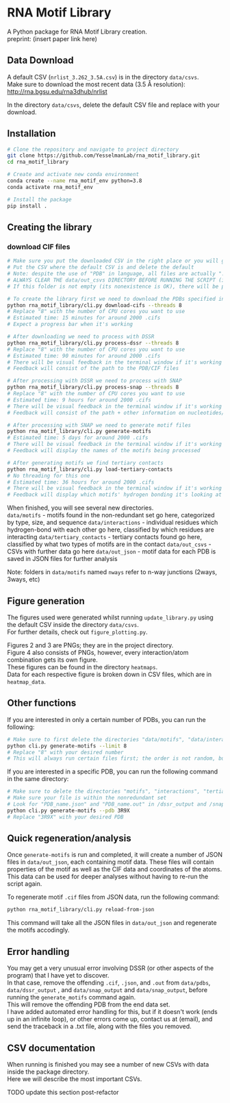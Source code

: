 # RNA Motif Library

A Python package for RNA Motif Library creation.<br>
preprint: (insert paper link here)

## Data Download

A default CSV (`nrlist_3.262_3.5A.csv`) is in the directory `data/csvs`.<br>
Make sure to download the most recent data (3.5 Å resolution):<br>
http://rna.bgsu.edu/rna3dhub/nrlist

In the directory `data/csvs`, delete the default CSV file and replace with your download.<br>

## Installation

```bash
# Clone the repository and navigate to project directory
git clone https://github.com/YesselmanLab/rna_motif_library.git
cd rna_motif_library

# Create and activate new conda environment
conda create --name rna_motif_env python=3.8
conda activate rna_motif_env

# Install the package
pip install .

```

## Creating the library


### download CIF files

```bash
# Make sure you put the downloaded CSV in the right place or you will get errors
# Put the CSV where the default CSV is and delete the default
# Note: despite the use of "PDB" in language, all files are actually ".cif", not ".pdb"
# ALWAYS CLEAR THE data/out_csvs DIRECTORY BEFORE RUNNING THE SCRIPT (if it exists)! Move the data somewhere else if you want to keep it.
# If this folder is not empty (its nonexistence is OK), there will be problems!

# To create the library first we need to download the PDBs specified in the CSV
python rna_motif_library/cli.py download-cifs --threads 8
# Replace "8" with the number of CPU cores you want to use
# Estimated time: 15 minutes for around 2000 .cifs
# Expect a progress bar when it's working

# After downloading we need to process with DSSR
python rna_motif_library/cli.py process-dssr --threads 8
# Replace "8" with the number of CPU cores you want to use
# Estimated time: 90 minutes for around 2000 .cifs
# There will be visual feedback in the terminal window if it's working properly
# Feedback will consist of the path to the PDB/CIF files

# After processing with DSSR we need to process with SNAP
python rna_motif_library/cli.py process-snap --threads 8
# Replace "8" with the number of CPU cores you want to use
# Estimated time: 9 hours for around 2000 .cifs
# There will be visual feedback in the terminal window if it's working properly
# Feedback will consist of the path + other information on nucleotides/etc

# After processing with SNAP we need to generate motif files
python rna_motif_library/cli.py generate-motifs
# Estimated time: 5 days for around 2000 .cifs
# There will be visual feedback in the terminal window if it's working properly
# Feedback will display the names of the motifs being processed

# After generating motifs we find tertiary contacts
python rna_motif_library/cli.py load-tertiary-contacts
# No threading for this one
# Estimated time: 36 hours for around 2000 .cifs
# There will be visual feedback in the terminal window if it's working properly
# Feedback will display which motifs' hydrogen bonding it's looking at

```

When finished, you will see several new directories. <br>
`data/motifs` - motifs found in the non-redundant set go here, categorized by type, size, and sequence
`data/interactions` - individual residues which hydrogen-bond with each other go here, classified by which residues are
interacting
`data/tertiary_contacts` - tertiary contacts found go here, classified by what two types of motifs are in the contact
`data/out_csvs` - CSVs with further data go here
`data/out_json` - motif data for each PDB is saved in JSON files for further analysis

Note: folders in `data/motifs` named `nways` refer to n-way junctions (2ways, 3ways, etc)

## Figure generation

The figures used were generated whilst running `update_library.py` using the default CSV inside the
directory `data/csvs`.<br>
For further details, check out `figure_plotting.py`.

Figures 2 and 3 are PNGs; they are in the project directory.<br>
Figure 4 also consists of PNGs, however, every interaction/atom combination gets its own figure.<br>
These figures can be found in the directory `heatmaps`.<br>
Data for each respective figure is broken down in CSV files, which are in `heatmap_data`.<br>

## Other functions

If you are interested in only a certain number of PDBs, you can run the following:

```bash
# Make sure to first delete the directories "data/motifs", "data/interactions", "data/tertiary_contacts", and "data/out_csvs" first so data doesn't overlap
python cli.py generate-motifs --limit 8
# Replace "8" with your desired number
# This will always run certain files first; the order is not random, but fixed every time
```

If you are interested in a specific PDB, you can run the following command in the same directory:

```bash
# Make sure to delete the directories "motifs", "interactions", "tertiary_contacts", "heatmaps", and "heatmap_data" if you've run the full code already
# Make sure your file is within the nonredundant set
# Look for "PDB_name.json" and "PDB_name.out" in /dssr_output and /snap_output
python cli.py generate-motifs --pdb 3R9X
# Replace "3R9X" with your desired PDB
```

## Quick regeneration/analysis

Once `generate-motifs` is run and completed, it will create a number of JSON files in `data/out_json`, each containing motif data.
These files will contain properties of the motif as well as the CIF data and coordinates of the atoms.
This data can be used for deeper analyses without having to re-run the script again.

To regenerate motif `.cif` files from JSON data, run the following command:
```bash
python rna_motif_library/cli.py reload-from-json

```
This command will take all the JSON files in `data/out_json` and regenerate the motifs accodingly.


## Error handling

You may get a very unusual error involving DSSR (or other aspects of the program) that I have yet to discover.<br>
In that case, remove the offending `.cif`, `.json`, and `.out` from `data/pdbs`, `data/dssr_output` , and `data/snap_output`
and `data/snap_output`, before running the `generate_motifs` command again.<br>
This will remove the offending PDB from the end data set.<br>
I have added automated error handling for this, but if it doesn't work (ends up in an infinite loop), or other errors come up, contact us at (email), and send the traceback in a .txt file, along with the files you removed.

## CSV documentation

When running is finished you may see a number of new CSVs with data inside the package directory.<br>
Here we will describe the most important CSVs.

TODO update this section post-refactor